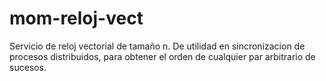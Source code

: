 # mom-reloj-vect
Servicio de reloj vectorial de tamaño n. De utilidad en sincronizacion de procesos distribuidos, para obtener el orden de cualquier par arbitrario de sucesos.
